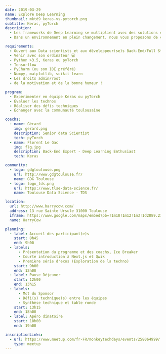 ```yaml
---
date: 2019-03-29
name: Explore Deep Learning
thumbnail: mktd9_keras-vs-pytorch.png
subtitle: Keras, pyTorch
description:
  - Les frameworks de Deep Learning se multiplient avec des solutions comme Keras, Torch, CNTK, Caffe …
  - Dans un environnement en plein changement, nous vous proposons de comprendre les principes fondamentaux d’un réseau profond de neurones artificiels et appliquer les techniques modernes de Deep Learning à travers deux gros Framework du marché (:) Keras et pyTorch.

requirements:
  - Ouvert aux Data scientists et aux développeur(se)s Back-End/Full Stack
  - Venir avec son ordinateur 💻
  - Python >3.5, Keras ou pyTorch
  - Tensorflow
  - PyCharm (ou son IDE préféré)
  - Numpy, matplotlib, scikit-learn
  - Les droits admin/root
  - de la motivation et de la bonne humeur !

program:
  - Expérimenter en équipe Keras ou pyTorch
  - Évaluer les technos
  - Réaliser des défis techniques
  - Échanger avec la communauté toulousaine

coachs:
  - name: Gérard
    img: gerard.png
    description: Senior data Scientist
    tech: pyTorch
  - name: Florent Le Gac
    img: flg.jpg
    description: Back-End Expert - Deep Learning Enthusiast
    tech: Keras

community:
  - logo: gdgtoulouse.png
    url: http://www.gdgtoulouse.fr/
    name: GDG Toulouse
  - logo: logo_tds.png
    url: https://www.tlse-data-science.fr/
    name: Toulouse Data Science - TDS

location:
  url: http://www.harrycow.com/
  address: 13 rue Sainte Ursule 31000 Toulouse
  iframe: https://www.google.com/maps/embed?pb=!1m18!1m12!1m3!1d2889.2108114431708!2d1.4394906157111187!3d43.60215206374777!2m3!1f0!2f0!3f0!3m2!1i1024!2i768!4f13.1!3m3!1m2!1s0x12aebb6258220a07%3A0xf1d45637938f3453!2sHarryCow!5e0!3m2!1sfr!2sfr!4v1466094946954
  name: HarryCow

planning:
  - label: Accueil des participant(e)s
    start: 8h45
    end: 9h00
  - labels:
      - Présentation du programme et des coachs, Ice Breaker
      - Courte introduction à Next.js et Qwik
      - Première série d'exos (Exploration de la techno)
    start: 9h00
    end: 12h00
  - label: Pause Déjeuner
    start: 12h00
    end: 13h15
  - labels:
      - Mot du Sponsor
      - Défi(s) technique(s) entre les équipes
      - Synthèse technique et table ronde
    start: 13h15
    end: 18h00
  - label: Apéro dînatoire
    start: 18h00
    end: 19h00

inscriptionLinks:
  - url: https://www.meetup.com/fr-FR/monkeytechdays/events/258064999/
    type: meetup
---
```

